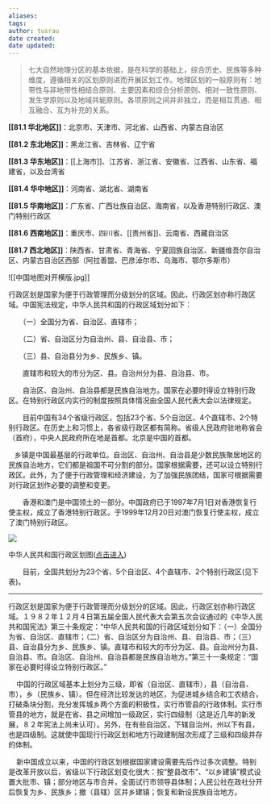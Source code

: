```yaml
---
aliases: 
tags:
author: tusrau
date created: 
date updated: 
---
```



>七大自然地理分区的基本依据，是在科学的基础上，综合历史、民族等多种维度，遵循相关的区划原则进而开展区划工作。地理区划的一般原则有：地带性与非地带性相结合原则、主要因素和综合分析原则、相对一致性原则、发生学原则以及地域共轭原则。各项原则之间并非独立，而是相互贯通、相互融合、互为补充的关系。


**[[81.1 华北地区]]**：北京市、天津市、河北省、山西省、内蒙古自治区

**[[81.2 东北地区]]**：黑龙江省、吉林省、辽宁省

**[[81.3 华东地区]]**：[[上海市]]、江苏省、浙江省、安徽省、江西省、山东省、福建省，以及台湾省

**[[81.4 华中地区]]**：河南省、湖北省、湖南省

**[[81.5 华南地区]]**：广东省、广西壮族自治区、海南省，以及香港特别行政区、澳门特别行政区

**[[81.6 西南地区]]**：重庆市、四川省、[[贵州省]]、云南省、西藏自治区

**[[81.7 西北地区]]**：陕西省、甘肃省、青海省、宁夏回族自治区、新疆维吾尔自治区、内蒙古自治区西部（阿拉善盟、巴彦淖尔市、乌海市、鄂尔多斯市）

![[中国地图对开横版.jpg]]

行政区划是国家为便于行政管理而分级划分的区域。因此，行政区划亦称行政区域。中国宪法规定，中华人民共和国的行政区域划分如下：

　　（一）全国分为省、自治区、直辖市；

　　（二）省、自治区分为自治州、县、自治县、市；

　　（三）县、自治县分为乡、民族乡、镇。

　　直辖市和较大的市分为区、县。自治州分为县、自治县、市。

　　自治区、自治州、自治县都是民族自治地方。国家在必要时得设立特别行政区。在特别行政区内实行的制度按照具体情况由全国人民代表大会以法律规定。

　　目前中国有34个省级行政区，包括23个省、5个自治区、4个直辖市、2个特别行政区。在历史上和习惯上，各省级行政区都有简称。省级人民政府驻地称省会（首府），中央人民政府所在地是首都。北京是中国的首都。

   乡镇是中国最基层的行政单位。自治区、自治州、自治县是少数民族聚居地区的民族自治地方，它们都是祖国不可分割的部分。国家根据需要，还可以设立特别行政区。此外，为了便于行政管理和经济建设，为了加强民族团结，国家可根据需要对行政区划作必要的调整和变更。  
  
　　香港和澳门是中国领土的一部分。中国政府已于1997年7月1日对香港恢复行使主权，成立了香港特别行政区。于1999年12月20日对澳门恢复行使主权，成立了澳门特别行政区。

[![](http://www.gov.cn/test/images/xin_50070215091017105971.gif)](http://www.gov.cn/jingtai/map/3482.jpg "http://www.gov.cn/jingtai/map/3482.jpg")

中华人民共和国行政区划图([点击进入](http://www.gov.cn/jingtai/map/3482.jpg "http://www.gov.cn/jingtai/map/3482.jpg"))  

　　目前，全国共划分为23个省、5个自治区、4个直辖市、2个特别行政区(见下表)。


  ---
  行政区划是国家为便于行政管理而分级划分的区域。因此，行政区划亦称行政区域。１９８２年１２月４日第五届全国人民代表大会第五次会议通过的《中华人民共和国宪法》第三十条规定：“中华人民共和国的行政区域划分如下：（一）全国分为省、自治区、直辖市；（二）省、自治区分为自治州、县、自治县、市；（三）县、自治县分为乡、民族乡、镇。直辖市和较大的市分为区、县。自治州分为县、自治县、市。自治区、自治州、自治县都是民族自治地方。”第三十一条规定：“国家在必要时得设立特别行政区。”

    中国的行政区域基本上划分为三级，即省（自治区、直辖市），县（自治县、市），乡（民族乡、镇）。但在经济比较发达的地区，为促进城乡结合和工农结合，打破条块分割，充分发挥城乡两个方面的积极性，实行市管县的行政体制。实行市管县的地方，就是在省、县之间增加一级政区，实行四级制（这是近几年的新发展，８２年宪法上尚未认可）。另外，在有些自治区，下辖自治州，州以下有县，也是四级制。这就使中国现行行政区划和地方行政建制层次形成了三级和四级并存的体制。 

    新中国成立以来，中国的行政区划根据国家建设需要先后作过多次调整。特别是改革开放以后，省级以下行政区划变化很大：按“整县改市”、“以乡建镇”模式设置大批市、镇；部分地区与市合并，全面试行市领导县体制；人民公社在政社分开后恢复为乡、民族乡；撤（县辖）区并乡建镇；恢复和新设民族自治地方。